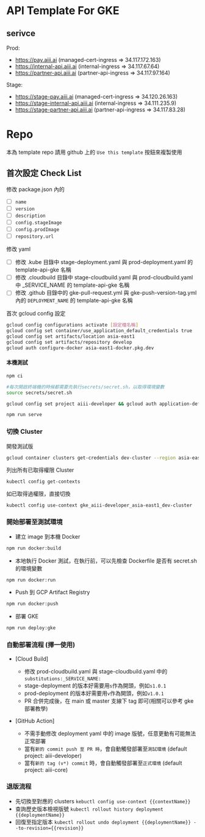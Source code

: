 # API Template For GKE

## serivce

Prod:

- https://pay.aiii.ai (managed-cert-ingress => 34.117.172.163)
- https://internal-api.aiii.ai (internal-ingress => 34.117.67.64)
- https://partner-api.aiii.ai (partner-api-ingress => 34.117.97.164)

Stage:

- https://stage-pay.aiii.ai (managed-cert-ingress => 34.120.26.163)
- https://stage-internal-api.aiii.ai (internal-ingress =>
  34.111.235.9)
- https://stage-partner-api.aiii.ai (partner-api-ingress =>
  34.117.83.28)

# Repo

本為 template repo
請用 github 上的 `Use this template` 按鈕來複製使用

## 首次設定 Check List

修改 package.json 內的

- [ ] `name`
- [ ] `version`
- [ ] `description`
- [ ] `config.stageImage`
- [ ] `config.prodImage`
- [ ] `repository.url`

修改 yaml

- [ ] 修改 .kube 目錄中 stage-deployment.yaml 與 prod-deployment.yaml 的 template-api-gke 名稱
- [ ] 修改 .cloudbuild 目錄中 stage-cloudbuild.yaml 與 prod-cloudbuild.yaml 中 \_SERVICE_NAME 的 template-api-gke 名稱
- [ ] 修改 .github 目錄中的 gke-pull-request.yml 與 gke-push-version-tag.yml 內的 `DEPLOYMENT_NAME` 的 template-api-gke 名稱

首次 gcloud config 設定

```sh
gcloud config configurations activate [設定檔名稱]
gcloud config set container/use_application_default_credentials true
gcloud config set artifacts/location asia-east1
gcloud config set artifacts/repository develop
gcloud auth configure-docker asia-east1-docker.pkg.dev
```

#### 本機測試

```sh
npm ci

#每次開啟終端機的時候都需要先執行secrets/secret.sh，以取得環境變數
source secrets/secret.sh

gcloud config set project aiii-developer && gcloud auth application-default login

npm run serve
```

### 切換 Cluster

開發測試版

```sh
gcloud container clusters get-credentials dev-cluster --region asia-east1 --project aiii-developer
```

列出所有已取得權限 Cluster

```
kubectl config get-contexts
```

如已取得過權限，直接切換

```
kubectl config use-context gke_aiii-developer_asia-east1_dev-cluster
```

### 開始部署至測試環境

- 建立 image 到本機 Docker

```sh
npm run docker:build
```

- 本地執行 Docker 測試，在執行前，可以先檢查 Dockerfile 是否有 secret.sh 的環境變數

```sh
npm run docker:run
```

- Push 到 GCP Artifact Registry

```sh
npm run docker:push
```

- 部署 GKE

```sh
npm run deploy:gke
```

### 自動部署流程 (擇一使用)
- [Cloud Build] 
  - 修改 prod-cloudbuild.yaml 與 stage-cloudbuild.yaml 中的`substitutions:_SERVICE_NAME:`
  - stage-deployment 的版本好需要用`s`作為開頭，例如`s1.0.1`
  - prod-deployment 的版本好需要用`v`作為開頭，例如`v1.0.1`
  - PR 合併完成後，在 main 或 master 支線下 tag 即可(相關可以參考 gke 部署教學)

- [GitHub Action]
  - 不需手動修改 deployment yaml 中的 image 版號，任意更動有可能無法正常部署
  - 當有`新的 commit push 至 PR 時`，會自動觸發部署至`測試環境` (default project: aiii-developer)
  - 當有`新的 tag (v*) commit` 時，會自動觸發部署至`正式環境` (default project: aiii-core)

### 退版流程
- 先切換至對應的 clusters `kebuctl config use-context {{contextName}}`
- 查詢歷史版本檢視版號 `kubectl rollout history deployment {{deploymentName}}`
- 回復至指定版本 `kubectl rollout undo deployment {{deploymentName}} --to-revision={{revision}}`
